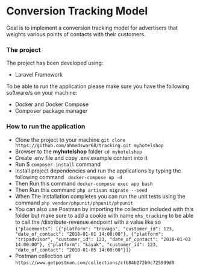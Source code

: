 # Conversion Tracking Model

Goal is to implement a conversion tracking model for advertisers that weights various points of contacts with their customers.

### The project

The project has been developed using:

- Laravel Framework

To be able to run the application please make sure you have the following software/s on your machine:

- Docker and Docker Compose
- Composer package manager
 
	  
### How to run the application

- Clone the project to your machine ```git clone https://github.com/ahmedswar68/tracking.git myhotelshop```
- Browser to the **myhotelshop** folder ```cd myhotelshop```
- Create .env file and copy .env.example content into it 
- Run $ ```composer install``` command
- Install project dependencies and run the applications by typing the following command ``` docker-compose up -d```
- Then Run this command ``` docker-compose exec app bash ```
- Then Run this command ``` php artisan migrate --seed ```
- When The installation completes you can run the unit tests using the command ```php vendor/phpunit/phpunit/phpunit```
- You can also use Postman by importing the collection included with this folder but make sure to add a cookie with name ```mhs_tracking``` to be able to call the /distribute-revenue endpoint 
    with a value like so ```{"placements": [{"platform": "trivago", "customer_id": 123, "date_of_contact": "2018-01-01 14:00:00"}, {"platform": "tripadvisor", "customer_id": 123, "date_of_contact": "2018-01-03 14:00:00"}, {"platform": "kayak", "customer_id": 123, "date_of_contact": "2018-01-05 14:00:00"}]}```
- Postman collection url ``` https://www.getpostman.com/collections/cfb84b272b9c725999d0 ```
